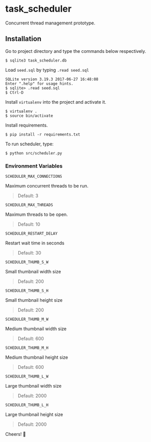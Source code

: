 # task_scheduler

Concurrent thread management prototype.

## Installation

Go to project directory and type the commands below respectively.

```
$ sqlite3 task_scheduler.db
```

Load `seed.sql` by typing `.read seed.sql`
```
SQLite version 3.19.3 2017-06-27 16:48:08
Enter ".help" for usage hints.
$ sqlite> .read seed.sql
$ Ctrl-D
```

Install `virtualenv` into the project and activate it.
```
$ virtualenv .
$ source bin/activate
```

Install requirements.
```
$ pip install -r requirements.txt
```

To run scheduler, type:
```
$ python src/scheduler.py
```

### Environment Variables

`SCHEDULER_MAX_CONNECTIONS`

Maximum concurrent threads to be run.

> Default: 3

`SCHEDULER_MAX_THREADS`

Maximum threads to be open.

> Default: 10

`SCHEDULER_RESTART_DELAY`

Restart wait time in seconds

> Default: 30

`SCHEDULER_THUMB_S_W`

Small thumbnail width size

> Default: 200

`SCHEDULER_THUMB_S_H`

Small thumbnail height size

> Default: 200

`SCHEDULER_THUMB_M_W`

Medium thumbnail width size

> Default: 600

`SCHEDULER_THUMB_M_H`

Medium thumbnail height size

> Default: 600

`SCHEDULER_THUMB_L_W`

Large thumbnail width size

> Default: 2000

`SCHEDULER_THUMB_L_H`

Large thumbnail height size

> Default: 2000


Cheers! :beers: